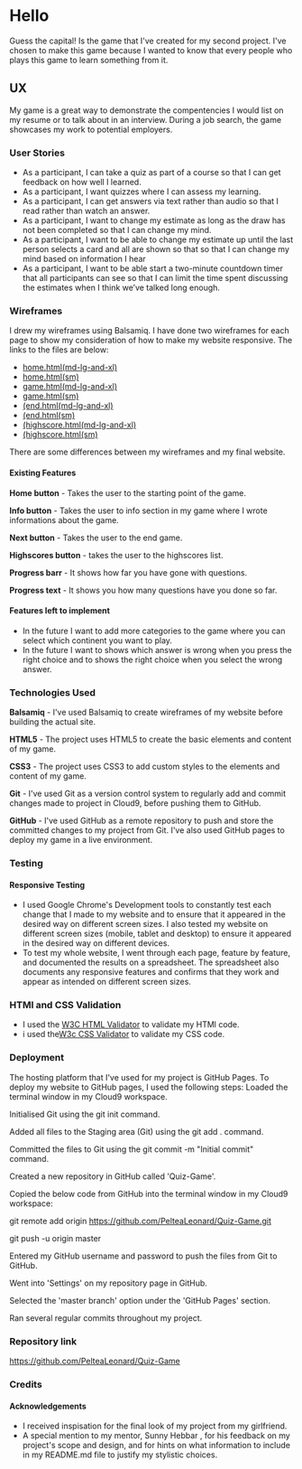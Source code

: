 # Hello

Guess the capital! Is the game that I've created for my second project. I've chosen to make this game because I wanted to know that every people who plays this game to learn something from it.

## UX


My game is a great way to demonstrate the compentencies I would list on my resume or to talk about in an interview. During a job search, the game showcases my work to potential employers. 


### User Stories
-  As a participant, I can take a quiz as part of a course so that I can get feedback on how well I learned.
-  As a participant, I want quizzes where I can assess my learning. 
-  As a participant, I can get answers via text rather than audio so that I read rather than watch an answer.
-  As a participant, I want to change my estimate as long as the draw has not been completed so that I can change my mind.
-  As a participant, I want to be able to change my estimate up until the last person selects a card and all are shown so that so that I can change my mind based on information I hear
-  As a participant, I want to be able start a two-minute countdown timer that all participants can see so that I can limit the time spent discussing the estimates when I think we’ve talked long enough. 


### Wireframes


I drew my wireframes using Balsamiq. I have done two wireframes for each page to show my consideration of how to make my website responsive. The links to the files are below:

- [home.html(md-lg-and-xl)](https://github.com/PelteaLeonard/Quiz-Game/blob/master/static/wireframes/home-page-xl.pdf)
- [home.html(sm)](https://github.com/PelteaLeonard/Quiz-Game/blob/master/static/wireframes/home-page-sm.pdf)
- [game.html(md-lg-and-xl)](https://github.com/PelteaLeonard/Quiz-Game/blob/master/static/wireframes/game-page-xl.pdf)
- [game.html(sm)](https://github.com/PelteaLeonard/Quiz-Game/blob/master/static/wireframes/game-page-sm.pdf)
- [(end.html(md-lg-and-xl)](https://github.com/PelteaLeonard/Quiz-Game/blob/master/static/wireframes/end-page-xl.pdf)
- [(end.html(sm)](https://github.com/PelteaLeonard/Quiz-Game/blob/master/static/wireframes/end-page-sm.pdf)
- [(highscore.html(md-lg-and-xl)](https://github.com/PelteaLeonard/Quiz-Game/blob/master/static/wireframes/high-score-page-xl.pdf)
- [(highscore.html(sm)](https://github.com/PelteaLeonard/Quiz-Game/blob/master/static/wireframes/high-score-page-sm.pdf)

There are some differences between my wireframes and my final website.


#### Existing Features

**Home button** - Takes the user to the starting point of the game.

**Info button** - Takes the user to info section in my game where I wrote informations about the game.

**Next button** - Takes the user to the end game.

**Highscores button** - takes the user to the highscores list.

**Progress barr** - It shows how far you have gone with questions.

**Progress text** - It shows you how many questions have you done so far.


#### Features left to implement

- In the future I want to add more categories to the game where you can select which continent you want to play.
- In the future I want to shows which answer is wrong when you press the right choice and to shows the right choice when you select the wrong answer.


### Technologies Used
**Balsamiq** - I've used Balsamiq to create wireframes of my website before building the actual site.

**HTML5** - The project uses HTML5 to create the basic elements and content of my game.

**CSS3** - The project uses CSS3 to add custom styles to the elements and content of my game.

**Git**  - I've used Git as a version control system to regularly add and commit changes made to project in Cloud9, before pushing them to GitHub.

**GitHub** - I've used GitHub as a remote repository to push and store the committed changes to my project from Git. I've also used GitHub pages to deploy my game in a live environment.


### Testing

#### Responsive Testing

- I used Google Chrome's Development tools to constantly test each change that I made to my website and to ensure that it appeared in the desired way on different screen sizes. I also tested my website on different screen sizes (mobile, tablet and desktop) to ensure it appeared in the desired way on different devices.
- To test my whole website, I went through each page, feature by feature, and documented the results on a spreadsheet. The spreadsheet also documents any responsive features and confirms that they work and appear as intended on different screen sizes.

### HTMl and CSS Validation
- I used the [W3C HTML Validator](https://validator.w3.org/#validate_by_input) to validate my HTMl code.
- i used the[W3c CSS Validator](https://jigsaw.w3.org/css-validator/#validate_by_input) to validate my CSS code.

### Deployment
The hosting platform that I've used for my project is GitHub Pages. To deploy my website to GitHub pages, I used the following steps:
Loaded the terminal window in my Cloud9 workspace.

Initialised Git using the git init command.

Added all files to the Staging area (Git) using the git add . command.

Committed the files to Git using the git commit -m "Initial commit" command.

Created a new repository in GitHub called 'Quiz-Game'.

Copied the below code from GitHub into the terminal window in my Cloud9 workspace:

git remote add origin https://github.com/PelteaLeonard/Quiz-Game.git

git push -u origin master

Entered my GitHub username and password to push the files from Git to GitHub.

Went into 'Settings' on my repository page in GitHub.

Selected the 'master branch' option under the 'GitHub Pages' section.

Ran several regular commits throughout my project.

### Repository link
https://github.com/PelteaLeonard/Quiz-Game

### Credits

#### Acknowledgements
- I received inspisation for the final look of my project from my girlfriend.
- A special mention to my mentor, Sunny Hebbar , for his feedback on my project's scope and design, and for hints on what information to include in my README.md file to justify my stylistic choices.
